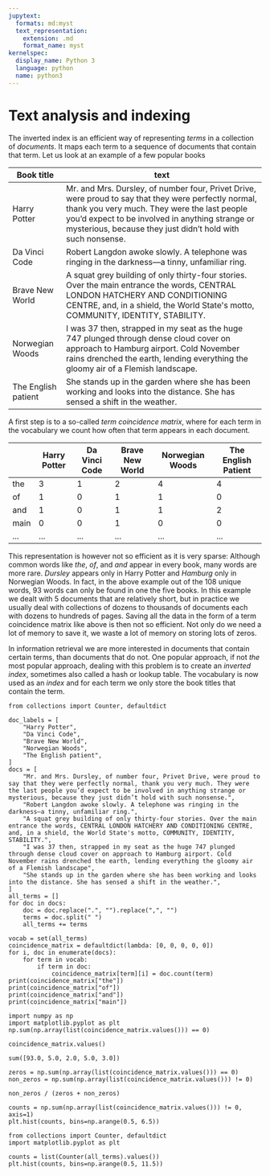```yaml
---
jupytext:
  formats: md:myst
  text_representation:
    extension: .md
    format_name: myst
kernelspec:
  display_name: Python 3
  language: python
  name: python3
---
```


# Text analysis and indexing

The inverted index is an efficient way of representing *terms* in a collection of *documents*. It maps each term to a sequence of documents that contain that term. Let us look at an example of a few popular books

| Book title | text |
|------------|------|
| Harry Potter | Mr. and Mrs. Dursley, of number four, Privet Drive, were proud to say that they were perfectly normal, thank you very much. They were the last people you’d expect to be involved in anything strange or mysterious, because they just didn’t hold with such nonsense. |
| Da Vinci Code | Robert Langdon awoke slowly. A telephone was ringing in the darkness—a tinny, unfamiliar ring.|
| Brave New World | A squat grey building of only thirty-four stories. Over the main entrance the words, CENTRAL LONDON HATCHERY AND CONDITIONING CENTRE, and, in a shield, the World State's motto, COMMUNITY, IDENTITY, STABILITY.|
| Norwegian Woods | I was 37 then, strapped in my seat as the huge 747 plunged through dense cloud cover on approach to Hamburg airport. Cold November rains drenched the earth, lending everything the gloomy air of a Flemish landscape. |
| The English patient | She stands up in the garden where she has been working and looks into the distance. She has sensed a shift in the weather.|

A first step is to a so-called *term coincidence matrix*, where for each term in the vocabulary we count how often that term appears in each document. 

|   | Harry Potter | Da Vinci Code | Brave New World | Norwegian Woods | The English Patient |
|---|--------------|---------------|-----------------|-----------------|---------------------|
|the|3              |1              |2                  |4              | 4                  | 
|of|1               |0              |1              |1              | 0                     |
|and|1              |0              |1              |1              | 2                     |
|main|0             |0                 |1           |0              | 0                     |
|...|...|...|...|...|...|



This representation is however not so efficient as it is very sparse: Although common words like _the_, _of_, and _and_ appear in every book, many words are more rare. _Dursley_ appears only in Harry Potter and _Hamburg_ only in Norwegian Woods. In fact, in the above example out of the 108 unique words, 93 words can only be found in one the five books. In this example we dealt with 5 documents that are relatively short, but in practice we usually deal with collections of dozens to thousands of documents each with dozens to hundreds of pages. Saving all the data in the form of a term coincidence matrix like above is then not so efficient. Not only do we need a lot of memory to save it, we waste a lot of memory on storing lots of zeros. 

In information retrieval we are more interested in documents that contain certain terms, than documents that do not. One popular approach, if not *the* most popular approach, dealing with this problem is to create an _inverted index_, sometimes also called a hash or lookup table. The vocabulary is now used as an _index_ and for each term we only store the book titles that contain the term. 

```{code-cell} ipython3
from collections import Counter, defaultdict
```

```{code-cell} ipython3
doc_labels = [
    "Harry Potter",
    "Da Vinci Code",
    "Brave New World",
    "Norwegian Woods",
    "The English patient",
]
docs = [
    "Mr. and Mrs. Dursley, of number four, Privet Drive, were proud to say that they were perfectly normal, thank you very much. They were the last people you’d expect to be involved in anything strange or mysterious, because they just didn’t hold with such nonsense.",
    "Robert Langdon awoke slowly. A telephone was ringing in the darkness—a tinny, unfamiliar ring.",
    "A squat grey building of only thirty-four stories. Over the main entrance the words, CENTRAL LONDON HATCHERY AND CONDITIONING CENTRE, and, in a shield, the World State's motto, COMMUNITY, IDENTITY, STABILITY.",
    "I was 37 then, strapped in my seat as the huge 747 plunged through dense cloud cover on approach to Hamburg airport. Cold November rains drenched the earth, lending everything the gloomy air of a Flemish landscape",
    "She stands up in the garden where she has been working and looks into the distance. She has sensed a shift in the weather.",
]
all_terms = []
for doc in docs:
    doc = doc.replace(".", "").replace(",", "")
    terms = doc.split(" ")
    all_terms += terms

vocab = set(all_terms)
coincidence_matrix = defaultdict(lambda: [0, 0, 0, 0, 0])
for i, doc in enumerate(docs):
    for term in vocab:
        if term in doc:
            coincidence_matrix[term][i] = doc.count(term)
print(coincidence_matrix["the"])
print(coincidence_matrix["of"])
print(coincidence_matrix["and"])
print(coincidence_matrix["main"])
```

```{code-cell} ipython3
import numpy as np
import matplotlib.pyplot as plt
np.sum(np.array(list(coincidence_matrix.values())) == 0)
```

```{code-cell} ipython3
coincidence_matrix.values()
```

```{code-cell} ipython3
sum([93.0, 5.0, 2.0, 5.0, 3.0])
```

```{code-cell} ipython3
zeros = np.sum(np.array(list(coincidence_matrix.values())) == 0)
non_zeros = np.sum(np.array(list(coincidence_matrix.values())) != 0)

non_zeros / (zeros + non_zeros)
```

```{code-cell} ipython3
counts = np.sum(np.array(list(coincidence_matrix.values())) != 0, axis=1)
plt.hist(counts, bins=np.arange(0.5, 6.5))
```

```{code-cell} ipython3
from collections import Counter, defaultdict
import matplotlib.pyplot as plt

counts = list(Counter(all_terms).values())
plt.hist(counts, bins=np.arange(0.5, 11.5))
```

